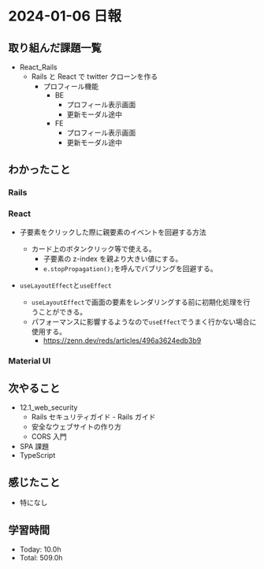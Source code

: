 # 2024-01-06 日報

## 取り組んだ課題一覧

- React_Rails
  - Rails と React で twitter クローンを作る
    - プロフィール機能
      - BE
        - プロフィール表示画面
        - 更新モーダル途中
      - FE
        - プロフィール表示画面
        - 更新モーダル途中

## わかったこと

### Rails

### React

- 子要素をクリックした際に親要素のイベントを回避する方法

  - カード上のボタンクリック等で使える。
    - 子要素の z-index を親より大きい値にする。
    - `e.stopPropagation();`を呼んでバブリングを回避する。

- `useLayoutEffect`と`useEffect`
  - `useLayoutEffect`で画面の要素をレンダリングする前に初期化処理を行うことができる。
  - パフォーマンスに影響するようなので`useEffect`でうまく行かない場合に使用する。
    - https://zenn.dev/reds/articles/496a3624edb3b9

### Material UI

## 次やること

- 12.1_web_security
  - Rails セキュリティガイド - Rails ガイド
  - 安全なウェブサイトの作り方
  - CORS 入門
- SPA 課題
- TypeScript

## 感じたこと

- 特になし

## 学習時間

- Today: 10.0h
- Total: 509.0h
